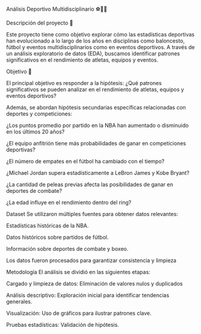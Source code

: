 Análisis Deportivo Multidisciplinario ⚽️🏀🥊

Descripción del proyecto 📝

Este proyecto tiene como objetivo explorar cómo las estadísticas deportivas han evolucionado a lo largo de los años en disciplinas como baloncesto, fútbol y eventos multidisciplinarios como en eventos deportivos. A través de un análisis exploratorio de datos (EDA), buscamos identificar patrones significativos en el rendimiento de atletas, equipos y eventos.

Objetivo 🤔

El principal objetivo es responder a la hipótesis: 
¿Qué patrones significativos se pueden analizar en el rendimiento de atletas, equipos y eventos deportivos?

Además, se abordan hipótesis secundarias específicas relacionadas con deportes y competiciones:

¿Los puntos promedio por partido en la NBA han aumentado o disminuido en los últimos 20 años?

¿El equipo anfitrión tiene más probabilidades de ganar en competiciones deportivas?

¿El número de empates en el fútbol ha cambiado con el tiempo?

¿Michael Jordan supera estadísticamente a LeBron James y Kobe Bryant?

¿La cantidad de peleas previas afecta las posibilidades de ganar en deportes de combate?

¿La edad influye en el rendimiento dentro del ring?

Dataset 
Se utilizaron múltiples fuentes para obtener datos relevantes:

Estadísticas históricas de la NBA.

Datos históricos sobre partidos de fútbol.

Información sobre deportes de combate y boxeo.

Los datos fueron procesados para garantizar consistencia y limpieza 

Metodología
El análisis se dividió en las siguientes etapas:

Cargado y limpieza de datos: Eliminación de valores nulos y duplicados 

Análisis descriptivo: Exploración inicial para identificar tendencias generales.

Visualización: Uso de gráficos para ilustrar patrones clave.

Pruebas estadísticas: Validación de hipótesis. 
